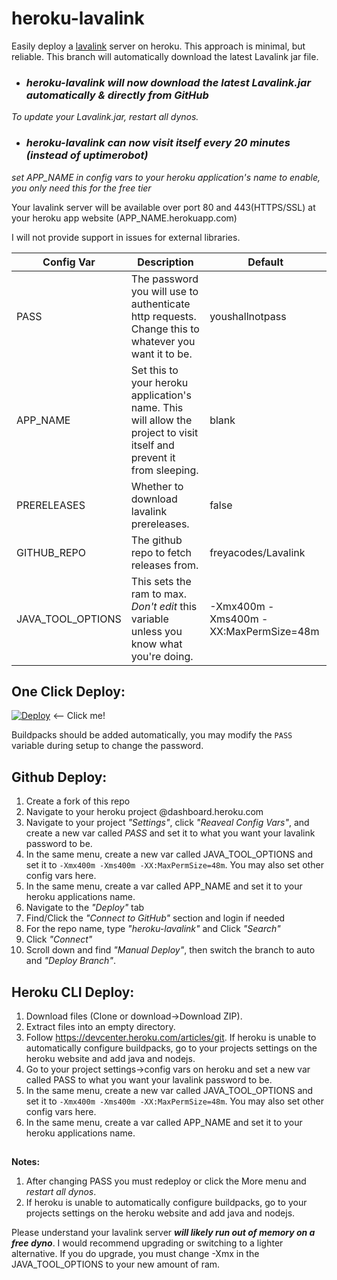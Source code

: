 # heroku-lavalink
Easily deploy a [lavalink](https://github.com/freyacodes/Lavalink) server on heroku.
This approach is minimal, but reliable.
This branch will automatically download the latest Lavalink jar file.

* ### *heroku-lavalink will now download the latest Lavalink.jar automatically & directly from GitHub*
*To update your Lavalink.jar, restart all dynos.*

* ### *heroku-lavalink can now visit itself every 20 minutes (instead of uptimerobot)*
*set APP_NAME in config vars to your heroku application's name to enable, you only need this for the free tier*

Your lavalink server will be available over port 80 and 443(HTTPS/SSL) at your heroku app website (APP_NAME.herokuapp.com)

I will not provide support in issues for external libraries.

| Config Var  | Description | Default |
| ------------- | ------------- | ------------- |
| PASS  | The password you will use to authenticate http requests. Change this to whatever you want it to be.  | youshallnotpass|
| APP_NAME  | Set this to your heroku application's name. This will allow the project to visit itself and prevent it from sleeping.  | blank |
| PRERELEASES  | Whether to download lavalink prereleases.  | false |
| GITHUB_REPO  | The github repo to fetch releases from. | freyacodes/Lavalink |
| JAVA_TOOL_OPTIONS  | This sets the ram to max. *Don't edit* this variable unless you know what you're doing. | -Xmx400m -Xms400m -XX:MaxPermSize=48m |

## One Click Deploy:
[![Deploy](https://www.herokucdn.com/deploy/button.svg)](https://heroku.com/deploy?template=https://github.com/karyeet/hlvlink-decoy/tree/auto) <-- Click me!

Buildpacks should be added automatically, you may modify the `PASS` variable during setup to change the password.

## Github Deploy:
1. Create a fork of this repo
2. Navigate to your heroku project @dashboard.heroku.com
3. Navigate to your project *"Settings"*, click *"Reaveal Config Vars"*, and create a new var called *PASS* and set it to what you want your lavalink password to be.
4. In the same menu, create a new var called JAVA_TOOL_OPTIONS and set it to `-Xmx400m -Xms400m -XX:MaxPermSize=48m`. You may also set other config vars here. 
5. In the same menu, create a var called APP_NAME and set it to your heroku applications name.
6. Navigate to the *"Deploy"* tab
7. Find/Click the *"Connect to GitHub"* section and login if needed
8. For the repo name, type *"heroku-lavalink"* and Click *"Search"*
9. Click *"Connect"* 
10. Scroll down and find *"Manual Deploy"*, then switch the branch to auto and *"Deploy Branch"*.

## Heroku CLI Deploy:
1. Download files (Clone or download->Download ZIP).
2. Extract files into an empty directory.
3. Follow https://devcenter.heroku.com/articles/git.
If heroku is unable to automatically configure buildpacks, go to your projects settings on the heroku website and add java and nodejs.
4. Go to your project settings->config vars on heroku and set a new var called PASS to what you want your lavalink password to be.
5. In the same menu, create a new var called JAVA_TOOL_OPTIONS and set it to `-Xmx400m -Xms400m -XX:MaxPermSize=48m`. You may also set other config vars here. 
6. In the same menu, create a var called APP_NAME and set it to your heroku applications name.
##
**Notes:** 
1. After changing PASS you must redeploy or click the More menu and *restart all dynos*.
2. If heroku is unable to automatically configure buildpacks, go to your projects settings on the heroku website and add java and nodejs.

Please understand your lavalink server ***will likely run out of memory on a free dyno***. I would recommend upgrading or switching to a lighter alternative. If you do upgrade, you must change -Xmx in the JAVA_TOOL_OPTIONS to your new amount of ram.
